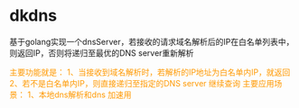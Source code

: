 # dkdns

基于golang实现一个dnsServer，若接收的请求域名解析后的IP在白名单列表中，则返回IP，否则将递归至最优的DNS server重新解析



<span style="color:#ff9900;">主要功能就是：
1、当接收到域名解析时，若解析的IP地址为白名单内IP，就返回
2、若不是白名单内IP，则直接递归至指定的DNS server 继续查询
主要应用场景：
1、本地dns解析和dns 加速用</span>
